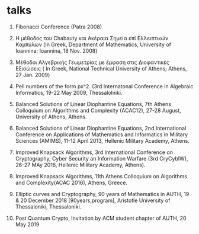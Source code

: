 # talks

1. Fibonacci Conference (Patra 2008) 

2. Η μέθοδος του Chabauty και Ακέραια Σημεία επί Ελλειπτικών Καμπύλων (In Greek, Department of Mathematics, University of Ioannina; Ioannina, 18 Nov. 2008)

3. Μέθοδοι Αλγεβρικής Γεωμετρίας με έμφαση στις Διοφαντικές Εξισώσεις ( In Greek, National Technical University of Athens; Athens, 27 Jan. 2009)

4. Pell numbers of the form px^2. (3rd Internatonal Conference in Algebraic Informatics, 19-22 May 2009, Thessalolniki.

5. Balanced Solutions of Linear Diophantine Equations, 7th Athens Colloquium on Algorithms and Complexity (ACAC12), 27-28 August, University of Athens, Athens.

6. Balanced Solutions of Linear Diophantine Equations, 2nd International Conference on Applications of Mathematics and Informatics in Military Sciences (AMIMS), 11-12 April 2013, Hellenic Military Academy, Athens.

7. Improved Knapsack Algorithms, 3rd International Conference on Cryptography, Cyber Security an Information Warfare (3rd CryCybIW), 26-27 MAy 2016, Hellenic Military Academy, Athens).

8. Improved Knapsack Algorithms, 11th Athens Colloquium on Algorithms and Complexity(ACAC 2016), Athens, Greece.

9. Elliptic curves and Cryptography, 90 years of Mathematics in AUTH, 19 & 20 December 2018 [90years,program], Aristotle University of Thessaloniki, Thessaloniki. 

10. Post Quantum Crypto, Invitation by ACM student chapter of AUTH, 20 May 2019 

 
